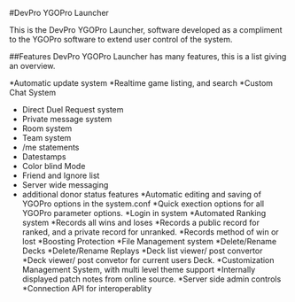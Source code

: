 #DevPro YGOPro Launcher

This is the DevPro YGOPro Launcher, software developed as a compliment to the YGOPro software to extend user control of the system. 

##Features
DevPro YGOPro Launcher has many features, this is a list giving an overview.

*Automatic update system
*Realtime game listing, and search
*Custom Chat System
  * Direct Duel Request system
  * Private message system
  * Room system
  * Team system
  * /me statements
  * Datestamps
  * Color blind Mode
  * Friend and Ignore list
  * Server wide messaging
  * additional donor status features
*Automatic editing and saving of YGOPro options in the system.conf
*Quick exection options for all YGOPro parameter options.
*Login in system
*Automated Ranking system
  *Records all wins and loses
  *Records a public record for ranked, and a private record for unranked.
  *Records method of win or lost
  *Boosting Protection
*File Management system
  *Delete/Rename Decks
  *Delete/Rename Replays
  *Deck list viewer/ post convertor
  *Deck viewer/ post convetor for current users Deck.
*Customization Management System, with multi level theme support
*Internally displayed patch notes from online source.
*Server side admin controls
*Connection API for interoperablity
